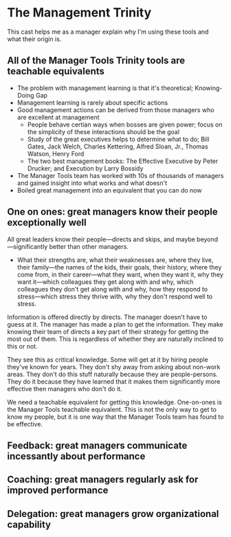 # The Management Trinity

This cast helps me as a manager explain why I'm using these tools and what their origin is.

## All of the Manager Tools Trinity tools are teachable equivalents

- The problem with management learning is that it's theoretical; Knowing-Doing Gap
- Management learning is rarely about specific actions
- Good management actions can be derived from those managers who are excellent at management
    - People behave certian ways when bosses are given power; focus on the simplicity of these interactions should be the goal
    - Study of the great executives helps to determine what to do; Bill Gates, Jack Welch, Charles Kettering, Alfred Sloan, Jr., Thomas Watson, Henry Ford
    - The two best management books: The Effective Executive by Peter Drucker; and Execution by Larry Bossidy
- The Manager Tools team has worked with 10s of thousands of managers and gained insight into what works and what doesn't
- Boiled great management into an equivalent that you can do now

## One on ones: great managers know their people exceptionally well

All great leaders know their people—directs and skips, and maybe beyond—significantly better than other managers.

- What their strengths are, what their weaknesses are, where they live, their family—the names of the kids, their goals, their history, where they come from, in their career—what they want, when they want it, why they want it—which colleagues they get along with and why, which colleagues they don't get along with and why, how they respond to stress—which stress they thrive with, why they don't respond well to stress.

Information is offered directly by directs. The manager doesn't have to guess at it. The manager has made a plan to get the information. They make knowing their team of directs a key part of their strategy for getting the most out of them. This is regardless of whether they are naturally inclined to this or not.

They see this as critical knowledge. Some will get at it by hiring people they've known for years. They don't shy away from asking about non-work areas. They don't do this stuff naturally because they are people-persons. They do it because they have learned that it makes them significantly more effective then managers who don't do it.

We need a teachable equivalent for getting this knowledge. One-on-ones is the Manager Tools teachable equivalent. This is not the only way to get to know my people, but it is one way that the Manager Tools team has found to be effective.

## Feedback: great managers communicate incessantly about performance

## Coaching: great managers regularly ask for improved performance

## Delegation: great managers grow organizational capability
